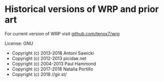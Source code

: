 # Historical versions of WRP and prior art

For current version of WRP visit [github.com/tenox7/wrp](https://github.com/tenox7/wrp)

License: GNU

* Copyright (c) 2013-2018 Antoni Sawicki
* Copyright (c) 2012-2013 picidae.net
* Copyright (c) 2004-2013 Paul Hammond
* Copyright (c) 2017-2018 Natalia Portillo
* Copyright (c) 2018      //gir.st/
